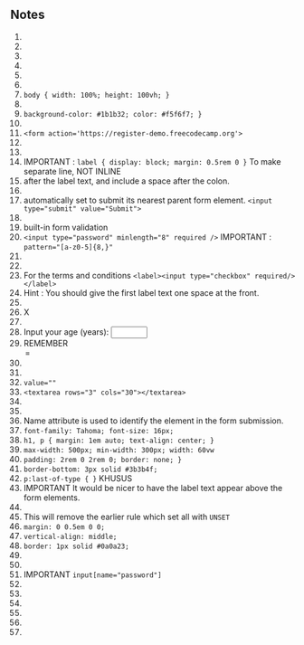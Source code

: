 ## Notes

1.
2.
3.
4.
5.
6.
7. `body { width: 100%; height: 100vh; }`
8. 
9. `background-color: #1b1b32; color: #f5f6f7; }`
10. 
11. `<form action='https://register-demo.freecodecamp.org'>`
12. 
13.
14. IMPORTANT : `label { display: block; margin: 0.5rem 0 }` To make separate line, NOT INLINE
15. after the label text, and include a space after the colon.
16.
17. automatically set to submit its nearest parent form element. `<input type="submit" value="Submit">`
18. 
19. built-in form validation
20. `<input type="password" minlength="8" required />` IMPORTANT : `pattern="[a-z0-5]{8,}"`
21. 
22.
23. For the terms and conditions `<label><input type="checkbox" required/> </label>`
24. Hint : You should give the first label text one space at the front.
25. 
26. X
27.
28. <label>Input your age (years): <input type="number" min="13" max="120" /></label>
29. REMEMBER <option> = <label>
30.
31.
32. `value=""`
33. `<textarea rows="3" cols="30"></textarea>`
34. 
35.
36. Name attribute is used to identify the element in the form submission.
37. `font-family: Tahoma; font-size: 16px;`
38. `h1, p { margin: 1em auto; text-align: center; }`
39. `max-width: 500px; min-width: 300px; width: 60vw`
40. `padding: 2rem 0 2rem 0; border: none; }`
41. `border-bottom: 3px solid #3b3b4f;`
42. `p:last-of-type { }` KHUSUS
43. IMPORTANT It would be nicer to have the label text appear above the form elements.
44. 
45. This will remove the earlier rule which set all  with `UNSET`
46. `margin: 0 0.5em 0 0; `
47. `vertical-align: middle;`
48. `border: 1px solid #0a0a23;`
49. 
50.
51. IMPORTANT `input[name="password"]`
52.
53.
54.
55.
56.
57.
